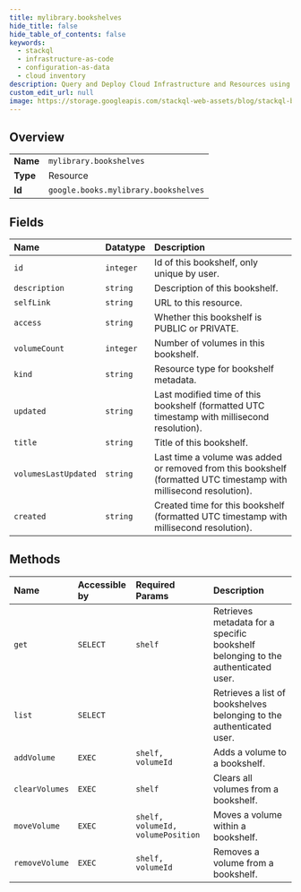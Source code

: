 ```yaml
---
title: mylibrary.bookshelves
hide_title: false
hide_table_of_contents: false
keywords:
  - stackql
  - infrastructure-as-code
  - configuration-as-data
  - cloud inventory
description: Query and Deploy Cloud Infrastructure and Resources using SQL
custom_edit_url: null
image: https://storage.googleapis.com/stackql-web-assets/blog/stackql-blog-post-featured-image.png
---
```

  
    

## Overview
<table><tbody>
<tr><td><b>Name</b></td><td><code>mylibrary.bookshelves</code></td></tr>
<tr><td><b>Type</b></td><td>Resource</td></tr>
<tr><td><b>Id</b></td><td><code>google.books.mylibrary.bookshelves</code></td></tr>
</tbody></table>

## Fields
| Name | Datatype | Description |
|:-----|:---------|:------------|
| `id` | `integer` | Id of this bookshelf, only unique by user. |
| `description` | `string` | Description of this bookshelf. |
| `selfLink` | `string` | URL to this resource. |
| `access` | `string` | Whether this bookshelf is PUBLIC or PRIVATE. |
| `volumeCount` | `integer` | Number of volumes in this bookshelf. |
| `kind` | `string` | Resource type for bookshelf metadata. |
| `updated` | `string` | Last modified time of this bookshelf (formatted UTC timestamp with millisecond resolution). |
| `title` | `string` | Title of this bookshelf. |
| `volumesLastUpdated` | `string` | Last time a volume was added or removed from this bookshelf (formatted UTC timestamp with millisecond resolution). |
| `created` | `string` | Created time for this bookshelf (formatted UTC timestamp with millisecond resolution). |
## Methods
| Name | Accessible by | Required Params | Description |
|:-----|:--------------|:----------------|:------------|
| `get` | `SELECT` | `shelf` | Retrieves metadata for a specific bookshelf belonging to the authenticated user. |
| `list` | `SELECT` |  | Retrieves a list of bookshelves belonging to the authenticated user. |
| `addVolume` | `EXEC` | `shelf, volumeId` | Adds a volume to a bookshelf. |
| `clearVolumes` | `EXEC` | `shelf` | Clears all volumes from a bookshelf. |
| `moveVolume` | `EXEC` | `shelf, volumeId, volumePosition` | Moves a volume within a bookshelf. |
| `removeVolume` | `EXEC` | `shelf, volumeId` | Removes a volume from a bookshelf. |

